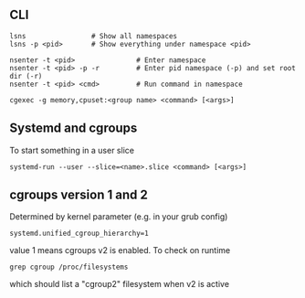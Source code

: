 ## CLI

    lsns                # Show all namespaces
    lsns -p <pid>       # Show everything under namespace <pid>
    
    nsenter -t <pid>               # Enter namespace
    nsenter -t <pid> -p -r         # Enter pid namespace (-p) and set root dir (-r)
    nsenter -t <pid> <cmd>         # Run command in namespace

    cgexec -g memory,cpuset:<group name> <command> [<args>]

## Systemd and cgroups

To start something in a user slice

    systemd-run --user --slice=<name>.slice <command> [<args>]

## cgroups version 1 and 2

Determined by kernel parameter (e.g. in your grub config)

    systemd.unified_cgroup_hierarchy=1
    
value 1 means cgroups v2 is enabled. To check on runtime

    grep cgroup /proc/filesystems
    
which should list a "cgroup2" filesystem when v2 is active
